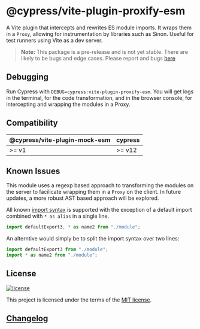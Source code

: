 # @cypress/vite-plugin-proxify-esm

A Vite plugin that intercepts and rewrites ES module imports. It wraps them in a `Proxy`, allowing for instrumentation by libraries such as Sinon. Useful for test runners using Vite as a dev server.

> **Note:** This package is a pre-release and is not yet stable. There are likely to be bugs and edge cases. Please report and bugs [here](https://github.com/cypress-io/cypress/issues/new?labels=npm:%20@cypress/vite-plugin-proxify-esm)

## Debugging

Run Cypress with `DEBUG=cypress:vite-plugin-proxify-esm`. You will get logs in the terminal, for the code transformation, and in the browser console, for intercepting and wrapping the modules in a Proxy. 
## Compatibility

| @cypress/vite-plugin-mock-esm | cypress |
| ------------------------ | ------- |
| >= v1                    | >= v12  |

## Known Issues

This module uses a regexp based approach to transforming the modules on the server to facilicate wrapping them in a `Proxy` on the client. In future updates, a more robust AST based approach will be explored. 

All known [import syntax](https://developer.mozilla.org/en-US/docs/Web/JavaScript/Reference/Statements/import) is supported with the exception of a default import combined with `* as alias` in a single line.

```js
import defaultExport3, * as name2 from "./module";
```

An alterntive would simply be to split the import syntax over two lines:

```js
import defaultExport3 from "./module";
import * as name2 from "./module";
```

## License

[![license](https://img.shields.io/badge/license-MIT-green.svg)](https://github.com/cypress-io/cypress/blob/develop/LICENSE)

This project is licensed under the terms of the [MIT license](/LICENSE).

## [Changelog](./CHANGELOG.md)
